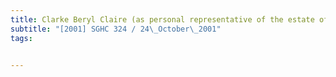 ```yaml
---
title: Clarke Beryl Claire (as personal representative of the estate of Eugene Francis Clarke) and 
subtitle: "[2001] SGHC 324 / 24\_October\_2001"
tags:


---
```



